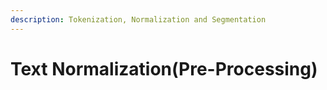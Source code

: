 ```yaml
---
description: Tokenization, Normalization and Segmentation
---
```


# Text Normalization(Pre-Processing)

